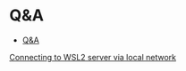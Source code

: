 # Q&A

- [Q&A](#qa)

[Connecting to WSL2 server via local network](https://stackoverflow.com/questions/61002681/connecting-to-wsl2-server-via-local-network)




